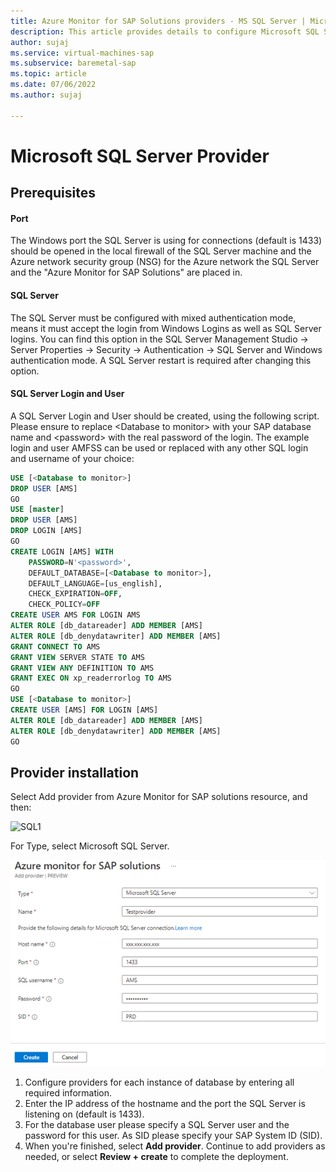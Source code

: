 ```yaml
---
title: Azure Monitor for SAP Solutions providers - MS SQL Server | Microsoft Docs
description: This article provides details to configure Microsoft SQL Server for Azure monitor for SAP solutions.
author: sujaj
ms.service: virtual-machines-sap
ms.subservice: baremetal-sap
ms.topic: article
ms.date: 07/06/2022
ms.author: sujaj

---
```




# **Microsoft SQL Server Provider**

## Prerequisites

#### Port

The Windows port the SQL Server is using for connections (default is 1433) should be opened in the local firewall of the SQL Server machine and the Azure network security group (NSG) for the Azure network the SQL Server and the "Azure Monitor for SAP Solutions" are placed in.

#### SQL Server

The SQL Server must be configured with mixed authentication mode, means it must accept the login from Windows Logins as well as SQL Server logins. You can find this option in the SQL Server Management Studio -> Server Properties -> Security -> Authentication -> SQL Server and Windows authentication mode. A SQL Server restart is required after changing this option.

#### SQL Server Login and User

A SQL Server Login and User should be created, using the following script. Please ensure to replace \<Database to monitor\> with your SAP database name and \<password\> with the real password of the login. The example login and user AMFSS can be used or replaced with any other SQL login and username of your choice:

```sql
USE [<Database to monitor>]
DROP USER [AMS]
GO
USE [master]
DROP USER [AMS]
DROP LOGIN [AMS]
GO
CREATE LOGIN [AMS] WITH 
    PASSWORD=N'<password>', 
    DEFAULT_DATABASE=[<Database to monitor>], 
    DEFAULT_LANGUAGE=[us_english], 
    CHECK_EXPIRATION=OFF, 
    CHECK_POLICY=OFF
CREATE USER AMS FOR LOGIN AMS
ALTER ROLE [db_datareader] ADD MEMBER [AMS]
ALTER ROLE [db_denydatawriter] ADD MEMBER [AMS]
GRANT CONNECT TO AMS
GRANT VIEW SERVER STATE TO AMS
GRANT VIEW ANY DEFINITION TO AMS
GRANT EXEC ON xp_readerrorlog TO AMS
GO
USE [<Database to monitor>]
CREATE USER [AMS] FOR LOGIN [AMS]
ALTER ROLE [db_datareader] ADD MEMBER [AMS]
ALTER ROLE [db_denydatawriter] ADD MEMBER [AMS]
GO
```

## Provider installation

Select Add provider from Azure Monitor for SAP solutions resource, and then:

![SQL1](./media/azure-monitor-sap/SQL-Server-Provider.png)

For Type, select Microsoft SQL Server.

!["SQL2"](./media/azure-monitor-sap/SQL-Server-Provider-Details.png)

1. Configure providers for each instance of database by entering all required information.
2. Enter the IP address of the hostname and the port the SQL Server is listening on (default is 1433).
3. For the database user please specify a SQL Server user and the password for this user. As SID please specify your SAP System ID (SID).
4. When you're finished, select **Add provider**. Continue to add providers as needed, or select **Review + create** to complete the deployment.


